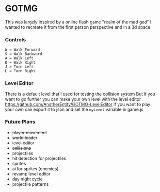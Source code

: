 # GOTMG
This was largely inspired by a online flash game "realm of the mad god"
I wanted to recreate it from the first person perspective and in a 3d space

### Controls
```
W = Walk Forward
S = Walk Backward
A = Walk Left
D = Walk Right
J = Turn Left
L = Turn Right
```

### Level Editor
There is a default level that I used for testing the collision system
But if you want to go further you can make your own level with the level editor
https://github.com/AnotherEntity/GOTMG-LevelEditor
If you want to play your own can export it to json and set the `myLevel` variable in game.js

### Future Plans
* ~~player movement~~
* ~~world loader~~
* ~~level editor~~
* ~~collisions~~
* projectiles
* hit detection for projectiles
* sprites
* ai for sprites (enemies)
* revamp level editor
* day night cycle
* projectile patterns
